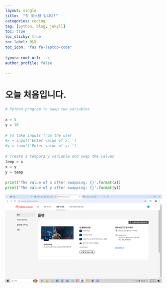 ```yaml
---
layout: single
title:  "첫 포스팅 입니다!"
categories: coding
tag: [python, blog, jekyll]
toc: true
toc_sticky: true
toc_label: 목차
toc_icon: "fas fa-laptop-code"

typora-root-url: ..\
author_profile: false

---
```


# 오늘 처음입니다. 

```python
# Python program to swap two variables

x = 5
y = 10

# To take inputs from the user
#x = input('Enter value of x: ')
#y = input('Enter value of y: ')

# create a temporary variable and swap the values
temp = x
x = y
y = temp

print('The value of x after swapping: {}'.format(x))
print('The value of y after swapping: {}'.format(y))
```



![캡처](/images/2024-04-17-first/캡처-1713397984317-3.PNG)
